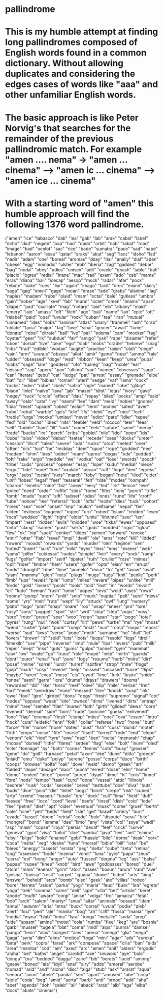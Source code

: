 # pallindrome

# This is my humble attempt at finding long pallindromes composed of English words found in a common dictionary. Without allowing duplicates and considering the edges cases of words like "aaa" and other unfamiliar English words.

# The basic approach is like Peter Norvig's that searches for the remainder of the previous pallindromic match. For example "amen .... nema" -> "amen ... cinema" --> "amen ic ... cinema" --> "amen ice ... cinema"

# With a starting word of "amen" this humble approach will find the following 1376 word pallindrome.

("amen" "ice" "tabasco" "dab" "lea" "gab" "lab" "arak" "cabal" "label" "echo"
 "dad" "negate" "baa" "had" "dado" "orbit" "nab" "rabat" "road" "image" "bad"
 "ocelot" "sac" "rice" "bade" "sumatra" "pace" "sad" "nape" "lebanon" "aaron"
 "esau" "qatar" "araks" "abut" "sag" "lacs" "idaho" "lad" "nadir" "adam" "one"
 "boreal" "aromas" "dday" "rial" "anally" "dial" "aden" "obese" "egg" "nomadic"
 "ulster" "ebb" "iberia" "zag" "gadded" "debar" "bag" "nodal" "obey" "adios"
 "unisex" "adit" "oracle" "gnash" "table" "bah" "placid" "ogres" "redial"
 "inane" "mac" "rad" "exam" "ado" "cab" "mama" "eras" "diana" "bail" "icecap"
 "aesop" "mock" "radar" "afar" "pock" "rebate" "bake" "rues" "liar" "again"
 "imago" "tacit" "ores" "miami" "dairy" "saga" "gag" "email" "gage" "moan"
 "erase" "lade" "grabs" "alanine" "lag" "naples" "madam" "rubs" "plaid" "imam"
 "octal" "bale" "gutless" "umbra" "gain" "sober" "age" "keel" "fab" "mural"
 "octet" "omen" "imams" "apse" "diaper" "pad" "oscillate" "mag" "notary" "laid"
 "nib" "albany" "maid" "emery" "lain" "amass" "off" "filch" "ago" "bali" "name"
 "lair" "epic" "oft" "relabel" "paid" "opal" "uvular" "rock" "cuban" "tea"
 "iran" "mutual" "unnamed" "ides" "sobs" "laminar" "atlas" "unary" "trammel"
 "ash" "crab" "oblate" "facia" "major" "fag" "love" "sinai" "grocer" "await"
 "fume" "donate" "rebel" "citrate" "ball" "ive" "pail" "edema" "cam" "mocker"
 "tag" "oyster" "gear" "ilk" "subdue" "fair" "amigo" "yak" "rape" "disaster"
 "refer" "oboe" "dorsal" "live" "take" "ego" "slab" "mobs" "cradle" "hebrew"
 "snag" "nibs" "trad" "edible" "wodan" "augite" "practise" "raisin" "utah"
 "siege" "vain" "arm" "uranus" "obsess" "allot" "amir" "game" "near" "ammo"
 "tale" "udder" "obsessed" "doge" "wad" "ribbon" "keen" "keep" "urea" "pupa"
 "slabs" "sage" "lam" "goddess" "ufo" "tuareg" "nag" "noble" "ear" "reissue"
 "zap" "apery" "pan" "ultimo" "van" "named" "obsesses" "sago" "can" "iterate"
 "zebu" "cat" "ledge" "pat" "arrest" "essay" "grenade" "elbe" "bat" "oil"
 "libel" "bibles" "roman" "uteri" "sedge" "vat" "lama" "cock" "rocks" "eden"
 "robe" "libels" "sahib" "ogle" "maned" "lobe" "glibly" "bison" "inlet" "naive"
 "lava" "jab" "maser" "idiot" "iotas" "ivory" "gave" "negev" "ruck" "circle"
 "efface" "dais" "repay" "biles" "pocks" "amp" "said" "away" "oslo" "cats"
 "ivy" "naomi" "lee" "dam" "meld" "nobler" "gnome" "tibia" "reset" "upside"
 "lobed" "eclair" "term" "oodles" "sated" "aver" "ruby" "retral" "warble"
 "gels" "idle" "ifs" "debit" "eye" "nice" "loch" "treble" "urge" "mocks"
 "umlaut" "never" "edict" "pate" "idler" "tepee" "fed" "old" "lochs" "idles"
 "nits" "feeble" "veld" "rococo" "leer" "fees" "self" "fuddle" "ham" "ill"
 "luck" "coder" "eels" "suture" "same" "mercy" "trade" "bucks" "ire" "perch"
 "cribs" "goblet" "nile" "idol" "open" "ids" "dubs" "tuba" "video" "debut"
 "tsetse" "recede" "cess" "docks" "ureter" "cession" "illicit" "tales" "seven"
 "odd" "rucks" "atop" "meted" "oner" "often" "nils" "loci" "he" "midday" "deer"
 "upon" "rope" "gridded" "nee" "modem" "ohm" "lees" "odder" "ream" "uproo"
 "degas" "ode" "podded" "loft" "rake" "ergo" "meddle" "we" "vodka" "oaf" "lose"
 "swords" "pooch" "tribe" "cuds" "process" "opener" "espy" "lope" "kudu"
 "medial" "niece" "ergot" "tide" "nude" "ken" "oxalate" "pecan" "ruff" "logo"
 "den" "egress" "orgy" "subs" "tocsin" "nets" "march" "toby" "began" "note"
 "tiled" "eider" "unit" "lobes" "legal" "feet" "tesseral" "felt" "tilde"
 "modes" "oompah" "charon" "emetic" "nine" "biz" "anew" "eery" "ted" "irk"
 "lemon" "eve" "poled" "need" "order" "ruffle" "sties" "rome" "fifes" "ions"
 "porch" "trifle" "tomb" "muds" "such" "sift" "subset" "odes" "ones" "rune"
 "life" "croft" "tube" "nohow" "tee" "referral" "lock" "lofts" "recite" "dies"
 "tuck" "cohort" "nines" "sea" "vole" "onset" "imp" "mulch" "selfsame" "nepal"
 "fen" "olden" "evilness" "eugenic" "roped" "urn" "robed" "islam" "redden"
 "even" "rocs" "wedded" "light" "right" "older" "unite" "lifetime" "seer" "ten"
 "impart" "nest" "ridden" "evils" "midden" "woe" "tikka" "ewes" "opposed"
 "onto" "clang" "isomer" "push" "serfs" "gods" "nodded" "rigor" "igloo" "few"
 "ok" "nip" "suck" "conker" "tildes" "semen" "onward" "revoke" "emir" "otter"
 "flab" "revel" "impi" "devil" "ole" "eros" "rote" "kill" "lidded" "rowers"
 "moods" "rewards" "yards" "murder" "olm" "regime" "sen" "noted" "insert"
 "sulk" "rule" "mild" "eyes" "less" "ems" "evener" "web" "yams" "pilfer"
 "culdesac" "nudes" "simple" "heir" "every" "sock" "ramp" "lugs" "golfer"
 "import" "serif" "tipster" "ruth" "cruller" "rose" "mimes" "opt" "rider"
 "timbre" "hem" "users" "gofer" "opts" "elan" "err" "erupt" "nods" "draught"
 "rime" "time" "pomelo" "recur" "to" "get" "avow" "oval" "slam" "mammy" "glen"
 "nuts" "plugs" "mugs" "tugs" "knit" "penile" "perk" "limb" "ups" "revels"
 "pile" "lump" "miles" "revere" "pipes" "unlike" "mill" "lords" "gold" "losers"
 "pools" "tools" "told" "lost" "in" "words" "revolt" "ell" "ludo" "heman"
 "rush" "tome" "popes" "revs" "wold" "uses" "rows" "rooms" "pomp" "morn"
 "unlit" "snip" "murk" "nuptial" "pelt" "surd" "news" "some" "yrs" "melt"
 "ruts" "wept" "lily" "struck" "owl" "lung" "nursery" "plato" "togo" "prat"
 "snap" "snare" "roo" "wrap" "sneer" "pro" "tore" "rosy" "sons" "puppet" "spot"
 "stir" "writ" "stop" "step" "pups" "nosy" "sore" "rotor" "preen" "spar" "woo"
 "reran" "span" "star" "pogo" "total" "pyres" "rung" "null" "wok" "curtsy"
 "lilt" "pews" "turtle" "ms" "rye" "moss" "wend" "rustle" "plait" "punk" "rump"
 "instil" "nun" "romp" "mops" "moors" "worse" "sud" "lows" "verse" "pope"
 "moth" "surname" "ho" "dull" "let" "lovers" "drown" "it" "sold" "lots" "loots"
 "loops" "resold" "logs" "droll" "limekiln" "use" "pipe" "reverse" "limp"
 "mule" "lips" "levers" "pub" "milk" "repel" "inept" "inks" "guts" "gums"
 "gulps" "tunnel" "gym" "mammal" "slav" "ow" "ovate" "go" "truce" "role" "mope"
 "mite" "mirth" "guards" "dont" "purer" "renal" "est" "pore" "fogs" "resume"
 "herb" "mitre" "dirt" "pose" "mime" "sorrel" "lurch" "turret" "spitfire"
 "strop" "mire" "flogs" "gulp" "mark" "cosy" "reverie" "help" "missed"
 "uncased" "lucre" "flips" "maybe" "wren" "eves" "mess" "els" "eyed" "lime"
 "lurk" "lustre" "snide" "tonne" "semi" "germ" "lore" "drums" "drays" "drawers"
 "dooms" "reworded" "dill" "like" "torso" "reel" "olive" "dip" "mile" "verbal"
 "fret" "tori" "meek" "overdraw" "none" "messed" "litre" "knock" "cusp" "ink"
 "owe" "fool" "giro" "girded" "dons" "dogs" "fresh" "supremo" "signal" "cot"
 "nodes" "oppose" "weak" "kite" "owned" "dims" "livened" "dirts" "entrap"
 "mine" "tree" "semite" "filet" "inured" "loth" "girth" "gilded" "dews" "corn"
 "evened" "dermal" "side" "born" "rude" "porcine" "guess" "enlivened" "lone"
 "flap" "enemas" "flesh" "clump" "mites" "noel" "ova" "essen" "intro" "hock"
 "cuts" "eidetic" "erst" "folk" "collar" "referee" "two" "hone" "butt" "force"
 "file" "nurse" "nose" "dotes" "bust" "fish" "cuss" "dumb" "motel" "firth"
 "crops" "noise" "fife" "morse" "itself" "furred" "rode" "end" "elope" "venom"
 "elk" "ride" "tyre" "ewe" "nazi" "ben" "incite" "menorah" "chap" "moose"
 "domed" "little" "flares" "settee" "flag" "else" "bolt" "inure" "died" "elite"
 "tonnage" "by" "both" "crams" "tennis" "cots" "busy" "grosser" "gene" "do"
 "golf" "furnace" "petal" "axon" "eke" "dune" "ditto" "greece" "inlaid" "emu"
 "duke" "polyp" "serene" "posse" "corps" "duce" "birth" "coops" "drowse"
 "solfa" "oak" "dove" "weld" "demo" "greek" "art" "folded" "dope" "dosage"
 "door" "puma" "erred" "dose" "elm" "home" "dome" "ended" "dirge" "porno"
 "puree" "dyad" "dime" "hi" "cols" "linnet" "fore" "node" "tempo" "task" "curd"
 "done" "vessel" "attic" "illinois" "secrete" "rusk" "cods" "secede" "ceres"
 "testtube" "doe" "diva" "buts" "buds" "dine" "polo" "die" "lintel" "bogs"
 "birch" "crepe" "risk" "cubed" "arty" "creme" "maseru" "tussle" "ere" "dock"
 "cull" "lima" "held" "duff" "lessee" "free" "loco" "cord" "level" "beefs"
 "tinsel" "dish" "cold" "lode" "fee" "petrel" "diet" "apt" "cider" "eventual"
 "musk" "come" "gruel" "berth" "cole" "cine" "yeti" "beds" "field" "isle" "gel"
 "brawl" "artery" "burr" "evade" "tassel" "doom" "retrial" "cede" "bole"
 "dispute" "serai" "bite" "mongrel" "bond" "lemma" "dee" "limo" "any" "vista"
 "col" "soya" "wadi" "asp" "mask" "copse" "libya" "persia" "decaf" "feel"
 "crick" "curve" "geneva" "gyro" "visa" "toitoi" "dire" "samba" "java" "levi"
 "ant" "elnino" "sibyl" "bilge" "bold" "enamel" "gobi" "hassle" "bile" "borne"
 "desk" "cork" "coca" "malta" "veg" "desire" "tuna" "morsel" "bible" "bill"
 "iota" "be" "bleed" "anergy" "assets" "errata" "peg" "delta" "cube" "zeta"
 "retina" "cog" "assesses" "bode" "manna" "vomit" "luna" "pyre" "papa" "zeus"
 "sierra" "eel" "bong" "anger" "auto" "fussed" "dogma" "leg" "ass" "balsa"
 "pupae" "rupee" "knee" "knob" "bird" "awe" "goddesses" "bored" "duel" "atom"
 "mara" "enema" "grim" "atoll" "asses" "bosun" "arum" "rani" "ave" "geisha"
 "tunisia" "resit" "carpet" "iguana" "dowel" "bided" "arts" "bing" "answer"
 "beheld" "arcs" "bomb" "also" "geek" "ate" "villas" "rodeo" "bore" "ferrets"
 "aside" "parka" "yogi" "maria" "feud" "busk" "lira" "egrets" "yoga" "trek"
 "comma" "came" "deli" "ape" "villa" "bet" "article" "beret" "anode" "mufti"
 "aware" "corgi" "anise" "volga" "fro" "jamaica" "fetal" "bob" "arch" "salem"
 "martyr" "anus" "altar" "animals" "bossed" "idem" "annul" "autumn" "aria"
 "etna" "buck" "corral" "uvula" "podia" "pleb" "alert" "foci" "peri" "ale"
 "manila" "bog" "ah" "cliff" "fossa" "mania" "lyre" "media" "myna" "blab"
 "india" "lyra" "tonga" "metallic" "soda" "prep" "aide" "spasm" "amine" "motet"
 "cola" "rumba" "flee" "keg" "are" "bosnia" "garb" "mussel" "tugela" "blat"
 "coma" "midi" "alps" "burma" "damsel" "panga" "lenin" "alas" "barged" "ales"
 "arena" "omega" "glia" "mega" "gaga" "syria" "dim" "aims" "erotica" "toga"
 "mini" "agar" "ails" "eureka" "beta" "berk" "copra" "farad" "ark" "compose"
 "apace" "cilia" "ban" "aids" "area" "mamba" "cod" "am" "axed" "arc" "amen"
 "anil" "aiders" "ergodic" "alpha" "bel" "baths" "angel" "carotid" "axe"
 "sinusoid" "aye" "bola" "donga" "bra" "bedded" "dagga" "zaire" "bib" "berets"
 "lucid" "among" "geese" "boned" "ala" "idyll" "anal" "airy" "adds" "amoral"
 "aerobe" "nomad" "arid" "and" "aloha" "disc" "alga" "stub" "ask" "ararat"
 "aqua" "senora" "anon" "abele" "panda" "sec" "apart" "amused" "abe" "circa"
 "stole" "coda" "beg" "amid" "aorta" "barb" "anti" "brood" "add" "aha" "abet"
 "agenda" "doh" "celeb" "all" "aback" "arab" "alb" "aga" "elba" "docs" "abate"
 "cinema")
